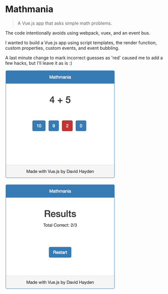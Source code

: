 # Mathmania

> A Vue.js app that asks simple math problems.

The code intentionally avoids using webpack, vuex, and an event bus.

I wanted to build a Vue.js app using script templates, the render function, custom properties, custom events, and event bubbling.

A last minute change to mark incorrect guesses as 'red' caused me to add a few hacks, but I'll leave it as is :)

![Problem](assets/problem.png?raw=true "Problem")

![Results](assets/results.png?raw=true "Results")
